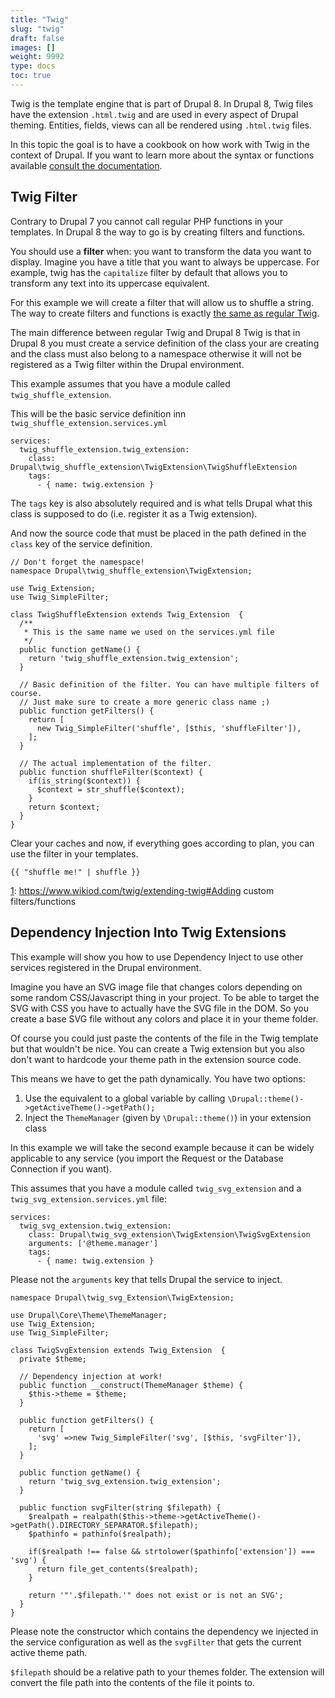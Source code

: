 ```yaml
---
title: "Twig"
slug: "twig"
draft: false
images: []
weight: 9992
type: docs
toc: true
---
```


Twig is the template engine that is part of Drupal 8. In Drupal 8, Twig files have the extension `.html.twig` and are used in every aspect of Drupal theming. Entities, fields, views can all be rendered using `.html.twig` files.

In this topic the goal is to have a cookbook on how work with Twig in the context of Drupal. If you want to learn more about the syntax or functions available [consult the documentation][1].


  [1]: http://twig.sensiolabs.org/doc/1.x/

## Twig Filter
Contrary to Drupal 7 you cannot call regular PHP functions in your templates. In Drupal 8 the way to go is by creating filters and functions.

You should use a **filter** when: you want to transform the data you want to display. Imagine you have a title that you want to always be uppercase. For example, twig has the `capitalize` filter by default that allows you to transform any text into its uppercase equivalent.

For this example we will create a filter that will allow us to shuffle a string. The way to create filters and functions is exactly [the same as regular Twig][1].

The main difference between regular Twig and Drupal 8 Twig is that in Drupal 8 you must create a service definition of the class your are creating and the class must also belong to a namespace otherwise it will not be registered as a Twig filter within the Drupal environment.

This example assumes that you have a module called `twig_shuffle_extension`.

This will be the basic service definition inn `twig_shuffle_extension.services.yml`

    services:
      twig_shuffle_extension.twig_extension:
        class: Drupal\twig_shuffle_extension\TwigExtension\TwigShuffleExtension
        tags:
          - { name: twig.extension }

The `tags` key is also absolutely required and is what tells Drupal what this class is supposed to do (i.e. register it as a Twig extension).

And now the source code that must be placed in the path defined in the `class` key of the service definition.

    // Don't forget the namespace!
    namespace Drupal\twig_shuffle_extension\TwigExtension;
    
    use Twig_Extension;
    use Twig_SimpleFilter;
    
    class TwigShuffleExtension extends Twig_Extension  {
      /**
       * This is the same name we used on the services.yml file
       */
      public function getName() {
        return 'twig_shuffle_extension.twig_extension';
      }
    
      // Basic definition of the filter. You can have multiple filters of course.
      // Just make sure to create a more generic class name ;)
      public function getFilters() {
        return [
          new Twig_SimpleFilter('shuffle', [$this, 'shuffleFilter']),
        ];
      }
    
      // The actual implementation of the filter.
      public function shuffleFilter($context) {
        if(is_string($context)) {
          $context = str_shuffle($context);
        }
        return $context;
      }
    }

Clear your caches and now, if everything goes according to plan, you can use the filter in your templates.

    {{ "shuffle me!" | shuffle }}

  [1]: https://www.wikiod.com/twig/extending-twig#Adding custom filters/functions


## Dependency Injection Into Twig Extensions
This example will show you how to use Dependency Inject to use other services registered in the Drupal environment.

Imagine you have an SVG image file that changes colors depending on some random CSS/Javascript thing in your project. To be able to target the SVG with CSS you have to actually have the SVG file in the DOM. So you create a base SVG file without any colors and place it in your theme folder.

Of course you could just paste the contents of the file in the Twig template but that wouldn't be nice. You can create a Twig extension but you also don't want to hardcode your theme path in the extension source code.

This means we have to get the path dynamically. You have two options:
1. Use the equivalent to a global variable by calling `\Drupal::theme()->getActiveTheme()->getPath();`
2. Inject the `ThemeManager` (given by `\Drupal::theme()`) in your extension class

In this example we will take the second example because it can be widely applicable to any service (you import the Request or the Database Connection if you want).

This assumes that you have a module called `twig_svg_extension` and a `twig_svg_extension.services.yml` file:

    services:
      twig_svg_extension.twig_extension:
        class: Drupal\twig_svg_extension\TwigExtension\TwigSvgExtension
        arguments: ['@theme.manager']
        tags:
          - { name: twig.extension }

Please not the `arguments` key that tells Drupal the service to inject.

    namespace Drupal\twig_svg_Extension\TwigExtension;
    
    use Drupal\Core\Theme\ThemeManager;
    use Twig_Extension;
    use Twig_SimpleFilter;
    
    class TwigSvgExtension extends Twig_Extension  {
      private $theme;
      
      // Dependency injection at work!
      public function __construct(ThemeManager $theme) {
        $this->theme = $theme;
      }
    
      public function getFilters() {
        return [
          'svg' =>new Twig_SimpleFilter('svg', [$this, 'svgFilter']),
        ];
      }

      public function getName() {
        return 'twig_svg_extension.twig_extension';
      }
    
      public function svgFilter(string $filepath) {
        $realpath = realpath($this->theme->getActiveTheme()->getPath().DIRECTORY_SEPARATOR.$filepath);
        $pathinfo = pathinfo($realpath);
    
        if($realpath !== false && strtolower($pathinfo['extension']) === 'svg') {
          return file_get_contents($realpath);
        }
    
        return '"'.$filepath.'" does not exist or is not an SVG';
      }
    }

Please note the constructor which contains the dependency we injected in the service configuration as well as the `svgFilter` that gets the current active theme path.

`$filepath` should be a relative path to your themes folder. The extension will convert the file path into the contents of the file it points to.

